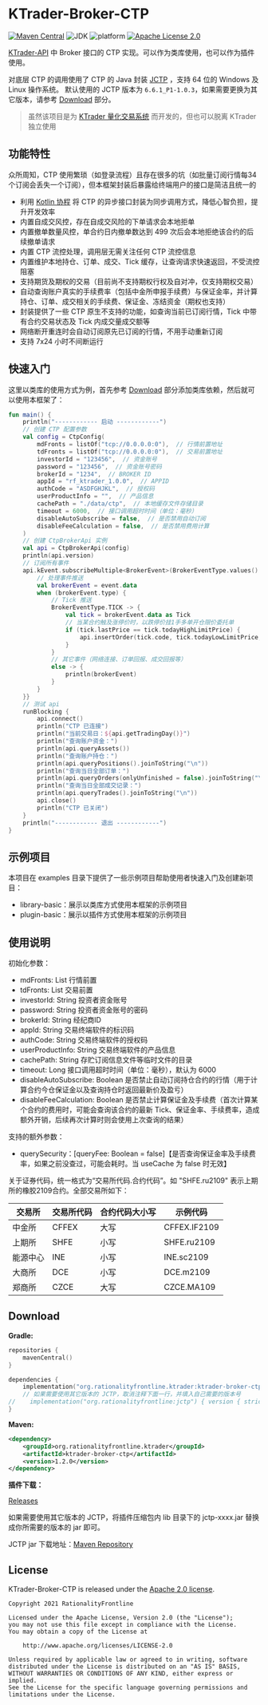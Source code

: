 # KTrader-Broker-CTP
[![Maven Central](https://img.shields.io/maven-central/v/org.rationalityfrontline.ktrader/ktrader-broker-ctp.svg?label=maven%20central)](https://search.maven.org/search?q=g:%22org.rationalityfrontline.ktrader%22%20AND%20a:%22ktrader-broker-ctp%22)
![JDK](https://img.shields.io/badge/jdk-%3E%3D11-orange)
![platform](https://img.shields.io/badge/platform-windows%7Clinux-green)
[![Apache License 2.0](https://img.shields.io/github/license/ktrader-tech/ktrader-broker-ctp)](https://github.com/ktrader-tech/ktrader-broker-ctp/blob/master/LICENSE)

[KTrader-API](https://github.com/ktrader-tech/ktrader-api) 中 Broker 接口的 CTP 实现。可以作为类库使用，也可以作为插件使用。

对底层 CTP 的调用使用了 CTP 的 Java 封装 [JCTP](https://github.com/ktrader-tech/jctp) ，支持 64 位的 Windows 及 Linux 操作系统。
默认使用的 JCTP 版本为 `6.6.1_P1-1.0.3`，如果需要更换为其它版本，请参考 [Download](#download) 部分。
> 虽然该项目是为 [KTrader 量化交易系统](https://github.com/ktrader-tech/ktrader) 而开发的，但也可以脱离 KTrader 独立使用

## 功能特性
众所周知，CTP 使用繁琐（如登录流程）且存在很多的坑（如批量订阅行情每34个订阅会丢失一个订阅），但本框架封装后暴露给终端用户的接口是简洁且统一的
* 利用 [Kotlin 协程](https://github.com/Kotlin/kotlinx.coroutines) 将 CTP 的异步接口封装为同步调用方式，降低心智负担，提升开发效率
* 内置自成交风控，存在自成交风险的下单请求会本地拒单
* 内置撤单数量风控，单合约日内撤单数达到 499 次后会本地拒绝该合约的后续撤单请求
* 内置 CTP 流控处理，调用层无需关注任何 CTP 流控信息
* 内置维护本地持仓、订单、成交、Tick 缓存，让查询请求快速返回，不受流控阻塞
* 支持期货及期权的交易（目前尚不支持期权行权及自对冲，仅支持期权交易）
* 自动查询账户真实的手续费率（包括中金所申报手续费）与保证金率，并计算持仓、订单、成交相关的手续费、保证金、冻结资金（期权也支持）
* 封装提供了一些 CTP 原生不支持的功能，如查询当前已订阅行情，Tick 中带有合约交易状态及 Tick 内成交量成交额等
* 网络断开重连时会自动订阅原先已订阅的行情，不用手动重新订阅
* 支持 7x24 小时不间断运行

## 快速入门
这里以类库的使用方式为例，首先参考 [Download](#download) 部分添加类库依赖，然后就可以使用本框架了：
```kotlin
fun main() {
    println("------------ 启动 ------------")
    // 创建 CTP 配置参数
    val config = CtpConfig(
        mdFronts = listOf("tcp://0.0.0.0:0"),  // 行情前置地址
        tdFronts = listOf("tcp://0.0.0.0:0"),  // 交易前置地址
        investorId = "123456",  // 资金账号
        password = "123456",  // 资金账号密码
        brokerId = "1234",  // BROKER ID
        appId = "rf_ktrader_1.0.0",  // APPID
        authCode = "ASDFGHJKL",  // 授权码
        userProductInfo = "",  // 产品信息
        cachePath = "./data/ctp",  // 本地缓存文件存储目录
        timeout = 6000,  // 接口调用超时时间（单位：毫秒）
        disableAutoSubscribe = false,  // 是否禁用自动订阅
        disableFeeCalculation = false,  // 是否禁用费用计算
    )
    // 创建 CtpBrokerApi 实例
    val api = CtpBrokerApi(config)
    println(api.version)
    // 订阅所有事件
    api.kEvent.subscribeMultiple<BrokerEvent>(BrokerEventType.values().asList()) { event -> runBlocking {
        // 处理事件推送
        val brokerEvent = event.data
        when (brokerEvent.type) {
            // Tick 推送
            BrokerEventType.TICK -> {
                val tick = brokerEvent.data as Tick
                // 当某合约触及涨停价时，以跌停价挂1手多单开仓限价委托单
                if (tick.lastPrice == tick.todayHighLimitPrice) {
                    api.insertOrder(tick.code, tick.todayLowLimitPrice, 1, Direction.LONG, OrderOffset.OPEN, OrderType.LIMIT)
                }
            }
            // 其它事件（网络连接、订单回报、成交回报等）
            else -> {
                println(brokerEvent)
            }
        }
    }}
    // 测试 api
    runBlocking {
        api.connect()
        println("CTP 已连接")
        println("当前交易日：${api.getTradingDay()}")
        println("查询账户资金：")
        println(api.queryAssets())
        println("查询账户持仓：")
        println(api.queryPositions().joinToString("\n"))
        println("查询当日全部订单：")
        println(api.queryOrders(onlyUnfinished = false).joinToString("\n"))
        println("查询当日全部成交记录：")
        println(api.queryTrades().joinToString("\n"))
        api.close()
        println("CTP 已关闭")
    }
    println("------------ 退出 ------------")
}
```

## 示例项目
本项目在 examples 目录下提供了一些示例项目帮助使用者快速入门及创建新项目：
* library-basic：展示以类库方式使用本框架的示例项目
* plugin-basic：展示以插件方式使用本框架的示例项目

## 使用说明
初始化参数：
* mdFronts: List<String> 行情前置
* tdFronts: List<String> 交易前置
* investorId: String 投资者资金账号
* password: String 投资者资金账号的密码
* brokerId: String 经纪商ID
* appId: String 交易终端软件的标识码
* authCode: String 交易终端软件的授权码
* userProductInfo: String 交易终端软件的产品信息
* cachePath: String 存贮订阅信息文件等临时文件的目录
* timeout: Long 接口调用超时时间（单位：毫秒），默认为 6000
* disableAutoSubscribe: Boolean 是否禁止自动订阅持仓合约的行情（用于计算合约今仓保证金以及查询持仓时返回最新价及盈亏）
* disableFeeCalculation: Boolean 是否禁止计算保证金及手续费（首次计算某个合约的费用时，可能会查询该合约的最新 Tick、保证金率、手续费率，造成额外开销，后续再次计算时则会使用上次查询的结果）

支持的额外参数：
* querySecurity：[queryFee: Boolean = false]【是否查询保证金率及手续费率，如果之前没查过，可能会耗时。当 useCache 为 false 时无效】

关于证券代码，统一格式为“交易所代码.合约代码”。如 "SHFE.ru2109" 表示上期所的橡胶2109合约。全部交易所如下：

| 交易所  | 交易所代码 | 合约代码大小写 | 示例代码         |
|------|-------|---------|--------------|
| 中金所  | CFFEX | 大写      | CFFEX.IF2109 |
| 上期所  | SHFE  | 小写      | SHFE.ru2109  |
| 能源中心 | INE   | 小写      | INE.sc2109   |
| 大商所  | DCE   | 小写      | DCE.m2109    |
| 郑商所  | CZCE  | 大写      | CZCE.MA109   |

## Download

**Gradle:**

```kotlin
repositories {
    mavenCentral()
}

dependencies {
    implementation("org.rationalityfrontline.ktrader:ktrader-broker-ctp:1.2.0")
    // 如果需要使用其它版本的 JCTP，取消注释下面一行，并填入自己需要的版本号
//    implementation("org.rationalityfrontline:jctp") { version { strictly("6.6.1_P1_CP-1.0.3") } }
}
```

**Maven:**

```xml
<dependency>
    <groupId>org.rationalityfrontline.ktrader</groupId>
    <artifactId>ktrader-broker-ctp</artifactId>
    <version>1.2.0</version>
</dependency>
```

**插件下载：**

[Releases](https://github.com/ktrader-tech/ktrader-broker-ctp/releases)

如果需要使用其它版本的 JCTP，将插件压缩包内 lib 目录下的 jctp-xxxx.jar 替换成你所需要的版本的 jar 即可。

JCTP jar 下载地址：[Maven Repository](https://repo1.maven.org/maven2/org/rationalityfrontline/jctp/)

## License

KTrader-Broker-CTP is released under the [Apache 2.0 license](https://github.com/ktrader-tech/ktrader-broker-ctp/blob/master/LICENSE).

```
Copyright 2021 RationalityFrontline

Licensed under the Apache License, Version 2.0 (the "License");
you may not use this file except in compliance with the License.
You may obtain a copy of the License at

    http://www.apache.org/licenses/LICENSE-2.0

Unless required by applicable law or agreed to in writing, software
distributed under the License is distributed on an "AS IS" BASIS,
WITHOUT WARRANTIES OR CONDITIONS OF ANY KIND, either express or implied.
See the License for the specific language governing permissions and
limitations under the License.
```